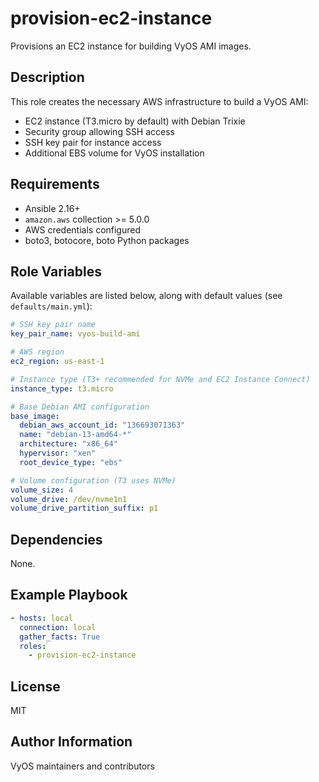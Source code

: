 # provision-ec2-instance

Provisions an EC2 instance for building VyOS AMI images.

## Description

This role creates the necessary AWS infrastructure to build a VyOS AMI:
- EC2 instance (T3.micro by default) with Debian Trixie
- Security group allowing SSH access
- SSH key pair for instance access
- Additional EBS volume for VyOS installation

## Requirements

- Ansible 2.16+
- `amazon.aws` collection >= 5.0.0
- AWS credentials configured
- boto3, botocore, boto Python packages

## Role Variables

Available variables are listed below, along with default values (see `defaults/main.yml`):

```yaml
# SSH key pair name
key_pair_name: vyos-build-ami

# AWS region
ec2_region: us-east-1

# Instance type (T3+ recommended for NVMe and EC2 Instance Connect)
instance_type: t3.micro

# Base Debian AMI configuration
base_image:
  debian_aws_account_id: "136693071363"
  name: "debian-13-amd64-*"
  architecture: "x86_64"
  hypervisor: "xen"
  root_device_type: "ebs"

# Volume configuration (T3 uses NVMe)
volume_size: 4
volume_drive: /dev/nvme1n1
volume_drive_partition_suffix: p1
```

## Dependencies

None.

## Example Playbook

```yaml
- hosts: local
  connection: local
  gather_facts: True
  roles:
    - provision-ec2-instance
```

## License

MIT

## Author Information

VyOS maintainers and contributors
